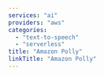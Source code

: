 ```yaml
---
services: "ai"
providers: "aws"
categories:
  - "text-to-speech"
  - "serverless"
title: "Amazon Polly"
linkTitle: "Amazon Polly"
---
```

